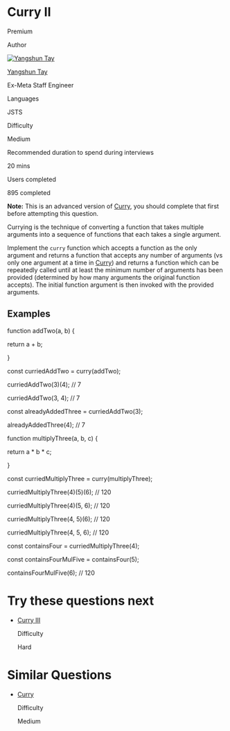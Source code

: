 # Curry II

Premium

Author

[![Yangshun Tay](https://www.greatfrontend.com/img/team/yangshun.jpg)](https://www.linkedin.com/in/yangshun)

[Yangshun Tay](https://www.linkedin.com/in/yangshun)[](https://www.linkedin.com/in/yangshun)

Ex-Meta Staff Engineer

Languages

JSTS

Difficulty

Medium

Recommended duration to spend during interviews

20 mins

Users completed

895 completed

**Note:** This is an advanced version of [Curry](https://www.greatfrontend.com/questions/javascript/curry), you should complete that first before attempting this question.

Currying is the technique of converting a function that takes multiple arguments into a sequence of functions that each takes a single argument.

Implement the `curry` function which accepts a function as the only argument and returns a function that accepts any number of arguments (vs only one argument at a time in [Curry](https://www.greatfrontend.com/questions/javascript/curry)) and returns a function which can be repeatedly called until at least the minimum number of arguments has been provided (determined by how many arguments the original function accepts). The initial function argument is then invoked with the provided arguments.

## Examples

function addTwo(a, b) {

  return a + b;

}

const curriedAddTwo = curry(addTwo);

curriedAddTwo(3)(4); // 7

curriedAddTwo(3, 4); // 7

const alreadyAddedThree = curriedAddTwo(3);

alreadyAddedThree(4); // 7

function multiplyThree(a, b, c) {

  return a * b * c;

}

const curriedMultiplyThree = curry(multiplyThree);

curriedMultiplyThree(4)(5)(6); // 120

curriedMultiplyThree(4)(5, 6); // 120

curriedMultiplyThree(4, 5)(6); // 120

curriedMultiplyThree(4, 5, 6); // 120

const containsFour = curriedMultiplyThree(4);

const containsFourMulFive = containsFour(5);

containsFourMulFive(6); // 120

# Try these questions next

- [Curry III](https://www.greatfrontend.com/questions/javascript/curry-iii)
    
    Difficulty
    
    Hard
    

# Similar Questions

- [Curry](https://www.greatfrontend.com/questions/javascript/curry)
    
    Difficulty
    
    Medium